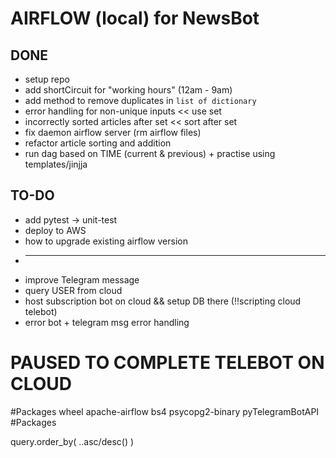 # AIRFLOW (local) for NewsBot

## DONE

- setup repo
- add shortCircuit for "working hours" (12am - 9am)
- add method to remove duplicates in `list of dictionary`
- error handling for non-unique inputs << use set
- incorrectly sorted articles after set << sort after set
- fix daemon airflow server (rm airflow files)
- refactor article sorting and addition
- run dag based on TIME (current & previous) + practise using templates/jinjja

## TO-DO

- add pytest -> unit-test
- deploy to AWS
- how to upgrade existing airflow version
- ***
- improve Telegram message
- query USER from cloud
- host subscription bot on cloud && setup DB there (!!scripting cloud telebot)
- error bot + telegram msg error handling

# PAUSED TO COMPLETE TELEBOT ON CLOUD

#Packages
wheel
apache-airflow
bs4
psycopg2-binary
pyTelegramBotAPI
#Packages

query.order_by( <table>.<column>.asc/desc() )
